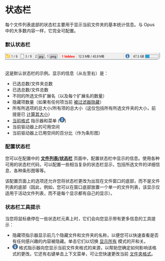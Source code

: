 # 状态栏

每个文件列表底部的状态栏主要用于显示当前文件夹的基本统计信息。与 Opus 中的大多数内容一样，它完全可配置。

### 默认状态栏

![](/Manual/images/media/13/status_bar_1.png) 

这是默认状态栏的示例。显示的信息（从左至右）是：

- 已选总数/文件夹总数
- 已选总数/文件总数
- 不同的所选文件扩展名（以及每个扩展名的数量）
- 隐藏项数量（如果有任何项当前 [被过滤器隐藏](../searching_and_filtering/README.zh.md)）
- 所有所选项的总大小/所有项的总大小（这仅包括所有所选文件夹的大小，前提是已 [计算其大小](/Manual/basic_concepts/folder_sizes.zh.md)）
- [当前格式](../folder_options/identifying_the_current_format.zh.md) 指示器和菜单 (![](/Manual/images/media/13/info.png))
- 当前驱动器上的可用空间
- 当前驱动器上已用空间的百分比（作为条形图）

### 配置状态栏

您可以在配置中的 **[文件列表/状态栏](/Manual/preferences/preferences_categories/file_displays/status_bar.zh.md)** 页面中，配置状态栏中显示的信息。使用各种可用的状态栏代码，可以配置一些相当复杂的状态栏显示，包括所选文件的详细信息、各种条形图等等。

该配置页面上的选项还允许您将状态栏更改为出现在文件窗口的底部，而不是文件列表的底部（因此，例如，您可以在窗口底部放置一个单一的文件列表，该显示仅适用于活动文件列表，而不是每个显示都有自己的显示）。

### 状态栏工具提示

当您将鼠标悬停在一些状态栏元素上时，它们会向您显示带有更多信息的工具提示：

- 隐藏项指示器显示前几个隐藏文件和文件夹的名称，以便您可以快速查看是否有任何感兴趣的内容被隐藏。单击它们以切换 [显示所有](../searching_and_filtering/show_everything.zh.md) 模式的开和关。
- ![](/Manual/images/media/13/info.png) 格式指示器向您显示当前文件夹格式的来源，以帮助您确定如何影响该格式的更改。它还有右键单击上下文菜单，可让您快速更改当前 [文件夹格式](../folder_options/README.zh.md)。